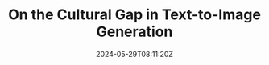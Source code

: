 ---
title: "On the Cultural Gap in Text-to-Image Generation"
authors:
- Bingshuai Liu
- Longyue Wang
- Chenyang Lyu
- Yong Zhang
- Jinsong Su
- Shuming Shi
- Zhaopeng Tu
author_notes:
- 
- 
- 
- 
- 
- 
- 
date: "2024-05-29T08:11:20Z"
publishDate: "2025-05-29T08:11:20Z"
publication_types: [direction2]
publication: "**In Proc. of ECAI 2024.** (CCF-B类)"
---